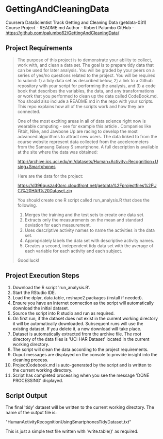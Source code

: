 # GettingAndCleaningData

Coursera DataScientist Track
Getting and Cleaning Data (getdata-031)
Course Project - README.md
Author - Robert Palumbo 
GitHub - https://github.com/palumbo62/GettingAndCleaningData/


## Project Requirements

> The purpose of this project is to demonstrate your ability to collect, work with, and clean a data set. The goal is to prepare tidy data that can be used for later analysis. You will be graded by your peers on a series of yes/no questions related to the project. You will be required to submit: 1) a tidy data set as described below, 2) a link to a Github repository with your script for performing the analysis, and 3) a code book that describes the variables, the data, and any transformations or work that you performed to clean up the data called CodeBook.md. You should also include a README.md in the repo with your scripts. This repo explains how all of the scripts work and how they are connected.
>
> One of the most exciting areas in all of data science right now is wearable computing - see for example this article . Companies like Fitbit, Nike, and Jawbone Up are racing to develop the most advanced algorithms to attract new users. The data linked to from the course website represent data collected from the accelerometers from the Samsung Galaxy S smartphone. A full description is available at the site where the data was obtained:
>
> http://archive.ics.uci.edu/ml/datasets/Human+Activity+Recognition+Using+Smartphones
>
> Here are the data for the project:
>
>https://d396qusza40orc.cloudfront.net/getdata%2Fprojectfiles%2FUCI%20HAR%20Dataset.zip
>
>You should create one R script called run_analysis.R that does the following.
>
> 1. Merges the training and the test sets to create one data set.
> 2. Extracts only the measurements on the mean and standard deviation for each measurement.
> 3. Uses descriptive activity names to name the activities in the data set.
> 4. Appropriately labels the data set with descriptive activity names.
> 5. Creates a second, independent tidy data set with the average of each variable for each activity and each subject.
>
>Good luck!
>

## Project Execution Steps

1. Download the R script 'run_analysis.R'.
2. Start the RStudio IDE.
3. Load the dplyr, data.table, reshape2 packages (install if needed).
4. Ensure you have an internet connection as the script will automatically download the initial dataset.
5. Source the script into R studio and run as required.
6. On first run, if the dataset does not exist in the current working directory it will be automatically downloaded. Subsequent runs will use the existing dataset. If you delete it, a new download will take place.
7. Dataset is automatically extracted from the archive file. The root directory of the data files is 'UCI HAR Dataset' located in the current working directory.
8. The script will clean the data according to the project requirements.
9. Ouput messages are displayed on the console to provide insight into the cleaning process.
10. ProjectCodebook.md is auto-generated by the script and is written to the current working directory.
11. Script has completed processing when you see the message 'DONE PROCESSING' displayed.

## Script Output

The final 'tidy' dataset will be written to the current working directory.  The name of the output file is:

  "HumanActivityRecognitionUsingSmartphonesTidyDataset.txt"
  
This is just a simple text file written with 'write.table()' as required.
